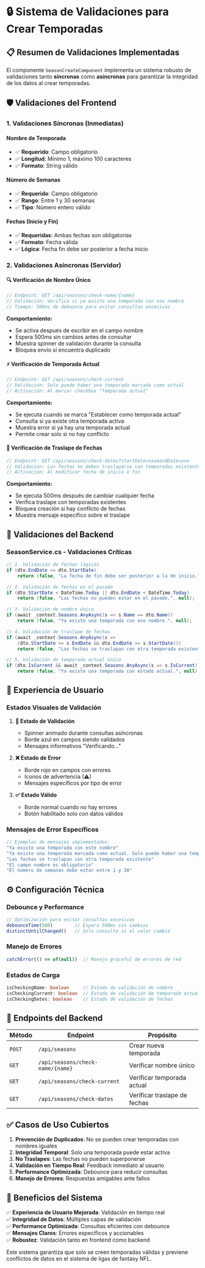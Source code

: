 # 🔒 Sistema de Validaciones para Crear Temporadas

## 📋 Resumen de Validaciones Implementadas

El componente `SeasonCreateComponent` implementa un sistema robusto de validaciones tanto **síncronas** como **asíncronas** para garantizar la integridad de los datos al crear temporadas.

## 🛡️ Validaciones del Frontend

### **1. Validaciones Síncronas (Inmediatas)**

#### **Nombre de Temporada**
- ✅ **Requerido**: Campo obligatorio
- ✅ **Longitud**: Mínimo 1, máximo 100 caracteres
- ✅ **Formato**: String válido

#### **Número de Semanas**
- ✅ **Requerido**: Campo obligatorio
- ✅ **Rango**: Entre 1 y 30 semanas
- ✅ **Tipo**: Número entero válido

#### **Fechas (Inicio y Fin)**
- ✅ **Requeridas**: Ambas fechas son obligatorias
- ✅ **Formato**: Fecha válida
- ✅ **Lógica**: Fecha fin debe ser posterior a fecha inicio

### **2. Validaciones Asíncronas (Servidor)**

#### **🔍 Verificación de Nombre Único**
```typescript
// Endpoint: GET /api/seasons/check-name/{name}
// Validación: Verifica si ya existe una temporada con ese nombre
// Tiempo: 500ms de debounce para evitar consultas excesivas
```

**Comportamiento:**
- Se activa después de escribir en el campo nombre
- Espera 500ms sin cambios antes de consultar
- Muestra spinner de validación durante la consulta
- Bloquea envío si encuentra duplicado

#### **⚡ Verificación de Temporada Actual**
```typescript
// Endpoint: GET /api/seasons/check-current
// Validación: Solo puede haber una temporada marcada como actual
// Activación: Al marcar checkbox "Temporada actual"
```

**Comportamiento:**
- Se ejecuta cuando se marca "Establecer como temporada actual"
- Consulta si ya existe otra temporada activa
- Muestra error si ya hay una temporada actual
- Permite crear solo si no hay conflicto

#### **📅 Verificación de Traslape de Fechas**
```typescript
// Endpoint: GET /api/seasons/check-dates?startDate=xxx&endDate=xxx
// Validación: Las fechas no deben traslaparse con temporadas existentes
// Activación: Al modificar fecha de inicio o fin
```

**Comportamiento:**
- Se ejecuta 500ms después de cambiar cualquier fecha
- Verifica traslape con temporadas existentes
- Bloquea creación si hay conflicto de fechas
- Muestra mensaje específico sobre el traslape

## 🔧 Validaciones del Backend

### **SeasonService.cs - Validaciones Críticas**

```csharp
// 1. Validación de fechas lógicas
if (dto.EndDate <= dto.StartDate)
    return (false, "La fecha de fin debe ser posterior a la de inicio.", null);

// 2. Validación de fechas en el pasado
if (dto.StartDate < DateTime.Today || dto.EndDate < DateTime.Today)
    return (false, "Las fechas no pueden estar en el pasado.", null);

// 3. Validación de nombre único
if (await _context.Seasons.AnyAsync(s => s.Name == dto.Name))
    return (false, "Ya existe una temporada con ese nombre.", null);

// 4. Validación de traslape de fechas
if (await _context.Seasons.AnyAsync(s =>
    (dto.StartDate <= s.EndDate && dto.EndDate >= s.StartDate)))
    return (false, "Las fechas se traslapan con otra temporada existente.", null);

// 5. Validación de temporada actual única
if (dto.IsCurrent && await _context.Seasons.AnyAsync(s => s.IsCurrent))
    return (false, "Ya existe una temporada con estado actual.", null);
```

## 🎨 Experiencia de Usuario

### **Estados Visuales de Validación**

1. **🔄 Estado de Validación**
   - Spinner animado durante consultas asíncronas
   - Borde azul en campos siendo validados
   - Mensajes informativos "Verificando..."

2. **❌ Estado de Error**
   - Borde rojo en campos con errores
   - Iconos de advertencia (⚠)
   - Mensajes específicos por tipo de error

3. **✅ Estado Válido**
   - Borde normal cuando no hay errores
   - Botón habilitado solo con datos válidos

### **Mensajes de Error Específicos**

```typescript
// Ejemplos de mensajes implementados:
"Ya existe una temporada con este nombre"
"Ya existe una temporada marcada como actual. Solo puede haber una temporada activa."
"Las fechas se traslapan con otra temporada existente"
"El campo nombre es obligatorio"
"El número de semanas debe estar entre 1 y 30"
```

## ⚙️ Configuración Técnica

### **Debounce y Performance**
```typescript
// Optimización para evitar consultas excesivas
debounceTime(500)        // Espera 500ms sin cambios
distinctUntilChanged()   // Solo consulta si el valor cambió
```

### **Manejo de Errores**
```typescript
catchError(() => of(null))  // Manejo graceful de errores de red
```

### **Estados de Carga**
```typescript
isCheckingName: boolean     // Estado de validación de nombre
isCheckingCurrent: boolean  // Estado de validación de temporada actual
isCheckingDates: boolean    // Estado de validación de fechas
```

## 🚀 Endpoints del Backend

| Método | Endpoint | Propósito |
|--------|----------|-----------|
| `POST` | `/api/seasons` | Crear nueva temporada |
| `GET` | `/api/seasons/check-name/{name}` | Verificar nombre único |
| `GET` | `/api/seasons/check-current` | Verificar temporada actual |
| `GET` | `/api/seasons/check-dates` | Verificar traslape de fechas |

## ✅ Casos de Uso Cubiertos

1. **Prevención de Duplicados**: No se pueden crear temporadas con nombres iguales
2. **Integridad Temporal**: Solo una temporada puede estar activa
3. **No Traslapes**: Las fechas no pueden superponerse
4. **Validación en Tiempo Real**: Feedback inmediato al usuario
5. **Performance Optimizada**: Debounce para reducir consultas
6. **Manejo de Errores**: Respuestas amigables ante fallos

## 🎯 Beneficios del Sistema

✅ **Experiencia de Usuario Mejorada**: Validación en tiempo real  
✅ **Integridad de Datos**: Múltiples capas de validación  
✅ **Performance Optimizada**: Consultas eficientes con debounce  
✅ **Mensajes Claros**: Errores específicos y accionables  
✅ **Robustez**: Validación tanto en frontend como backend  

Este sistema garantiza que solo se creen temporadas válidas y previene conflictos de datos en el sistema de ligas de fantasy NFL.